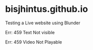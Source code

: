 # bisjhintus.github.io
Testing a Live website using Blunder


Err: 459 Text Not visible

Err: 459 Video Not Playable
